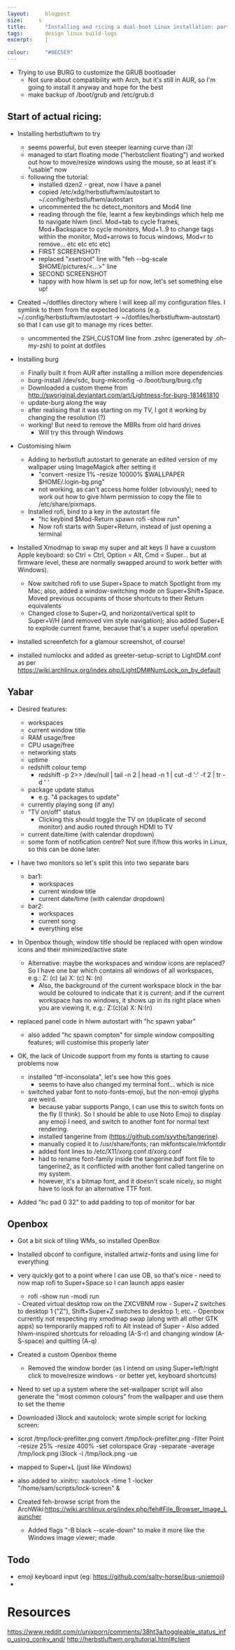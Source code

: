 ```yaml
---
layout: 	blogpost
size:     s
title:  	"Installing and ricing a dual-boot Linux installation: part 2"
tags:   	design linux build-logs
excerpt:	|

colour:		"#0EC5E9"
---
```



- Trying to use BURG to customize the GRUB bootloader
  - Not sure about compatibility with Arch, but it's still in AUR, so I'm going to install it anyway and hope for the best
  - make backup of /boot/grub and /etc/grub.d


Start of actual ricing:
-----------------------

- Installing herbstluftwm to try
  - seems powerful, but even steeper learning curve than i3!
  - managed to start floating mode ("herbstclient floating") and worked out how to move/resize windows using the mouse, so at least it's "usable" now
  - following the tutorial:
    - installed dzen2 - great, now I have a panel
    - copied /etc/xdg/herbstluftwm/autostart to ~/.config/herbstluftwm/autostart
    - uncommented the hc detect_monitors and Mod4 line
    - reading through the file, learnt a few keybindings which help me to navigate hlwm (incl. Mod+tab to cycle frames, Mod+Backspace to cycle monitors, Mod+1..9 to change tags within the monitor, Mod+arrows to focus windows, Mod+r to remove... etc etc etc etc)
	- FIRST SCREENSHOT!
    - replaced "xsetroot" line with "feh --bg-scale $HOME/pictures/<...>" line
	- SECOND SCREENSHOT
    - happy with how hlwm is set up for now, let's set something else up!

- Created ~/dotfiles directory where I will keep all my configuration files. I symlink to them from the expected locations (e.g. ~/.config/herbstluftwm/autostart -> ~/dotfiles/herbstluftwm-autostart) so that I can use git to manage my rices better.
  - uncommented the ZSH_CUSTOM line from .zshrc (generated by .oh-my-zsh) to point at dotfiles



- Installing burg
  - Finally built it from AUR after installing a million more dependencies
  - burg-install /dev/sdc, burg-mkconfig -o /boot/burg/burg.cfg
  - Downloaded a custom theme from http://sworiginal.deviantart.com/art/Lightness-for-burg-181461810
  - update-burg along the way
  - after realising that it was starting on my TV, I got it working by changing the resolution (?)
  - working! But need to remove the MBRs from old hard drives
    - Will try this through Windows


- Customising hlwm
  - Adding to herbstluft autostart to generate an edited version of my wallpaper using ImageMagick after setting it
    - "convert -resize 1% -resize 10000% $WALLPAPER $HOME/.login-bg.png"
    - not working, as can't access home folder (obviously); need to work out how to give hlwm permission to copy the file to /etc/share/pixmaps.
  - Installed rofi, bind to a key in the autostart file
    - "hc keybind $Mod-Return spawn rofi -show run"
    - Now rofi starts with Super+Return, instead of just opening a terminal

- Installed Xmodmap to swap my super and alt keys (I have a cuustom Apple keyboard: so Ctrl = Ctrl, Option = Alt, Cmd = Super... but at firmware level, these are normally swapped around to work better with Windows).
    - Now switched rofi to use Super+Space to match Spotlight from my Mac; also, added a window-switching mode on Super+Shift+Space. Moved previous occupants of those shortcuts to their Return equivalents
    - Changed close to Super+Q, and horizontal/vertical split to Super+V/H (and removed vim style navigation); also added Super+E to explode current frame, because that's a super useful operation

- installed screenfetch for a glamour screenshot, of course!
- installed numlockx and added as greeter-setup-script to LightDM.conf as per https://wiki.archlinux.org/index.php/LightDM#NumLock_on_by_default


Yabar
----
- Desired features:
  - workspaces
  - current window title
  - RAM usage/free
  - CPU usage/free
  - networking stats
  - uptime
  - redshift colour temp
    - redshift -p 2>> /dev/null | tail -n 2 | head -n 1 | cut -d ':' -f 2 | tr -d ' '
  - package update status
    - e.g. "4 packages to update"
  - currently playing song (if any)
  - "TV on/off" status
    - Clicking this should toggle the TV on (duplicate of second monitor) and audio routed through HDMI to TV
  - current date/time (with calendar dropdown)
  - some form of notification centre? Not sure if/how this works in Linux, so this can be done later.
- I have two monitors so let's split this into two separate bars
  - bar1:
    - workspaces
    - current window title
    - current date/time (with calendar dropdown)
  - bar2:
    - workspaces
    - current song
    - everything else
- In Openbox though, window title should be replaced with open window icons and their minimized/active state
  - Alternative: maybe the workspaces and window icons are replaced? So I have one bar which contains all windows of all workspaces, e.g.:
    Z: (c) (a) X: (c) N: (n)
    - Also, the background of the current workspace block in the bar would be coloured to indicate that it is current; and if the current workspace has no windows, it shows up in its right place when you are viewing it, e.g.:
    Z:(c)(a)  X:  N:(n)

- replaced panel code in hlwm autostart with "hc spawn yabar"
  - also added "hc spawn compton" for simple window compositing features; will customise this properly later
- OK, the lack of Unicode support from my fonts is starting to cause problems now
  - installed "ttf-inconsolata", let's see how this goes
    - seems to have also changed my terminal font... which is nice
  - switched yabar font to noto-fonts-emoji, but the non-emoji glyphs are weird.
    - because yabar supports Pango, I can use this to switch fonts on the fly (I think). So I should be able to use Noto Emoji to display any emoji I need, and switch to another font for normal text rendering.
    - installed tangerine from (https://github.com/syythe/tangerine).
    - manually copied it to /usr/share/fonts; ran mkfontscale/mkfontdir
    - added font lines to /etc/X11/xorg.conf.d/xorg.conf
    - had to rename font-family inside the tangerine.bdf font file to tangerine2, as it conflicted with another font called tangerine on my system.
    - however, it's a bitmap font, and it doesn't scale nicely, so might have to look for an alternative TTF font.
- Added "hc pad 0 32" to add padding to top of monitor for bar



Openbox
------

- Got a bit sick of tiling WMs, so installed OpenBox
- Installed obconf to configure, installed artwiz-fonts and using lime for everything
- very quickly got to a point where I can use OB, so that's nice - need to now map rofi to Super+Space so I can launch apps easier
  - <keybind key="A-space">
    <action name="Execute">
      <command>rofi -show run -modi run</command>
    </action>
  </keybind>
  - Created virtual desktop row on the ZXCVBNM row - Super+Z switches to desktop 1 ("Z"), Shift+Super+Z switches to desktop 1; etc.
  - Openbox currently not respecting my xmodmap swap (along with all other GTK apps) so temporarily mapped rofi to Alt instead of Super
  - Also added hlwm-inspired shortcuts for reloading (A-S-r) and changing window (A-S-space) and quitting (A-q)
- Created a custom Openbox theme
  - Removed the window border (as I intend on using Super+left/right click to move/resize windows - or better yet, keyboard shortcuts)
 - Need to set up a system where the set-wallpaper script will also generate the "most common colours" from the wallpaper and use them to set the theme
- Downloaded i3lock and xautolock; wrote simple script for locking screen:
 - scrot /tmp/lock-prefilter.png
   convert /tmp/lock-prefilter.png -filter Point -resize 25% -resize 400% -set colorspace Gray -separate -average /tmp/lock.png
   i3lock -i /tmp/lock.png -ue
 - mapped to Super+L (just like Windows)
 - also added to .xinitrc: xautolock -time 1 -locker "/home/sam/scripts/lock-screen" &


- Created feh-browse script from the ArchWiki:https://wiki.archlinux.org/index.php/feh#File_Browser_Image_Launcher
  - Added flags "-B black --scale-down" to make it more like the Windows image viewer; made

Todo
----
- emoji keyboard input (eg: https://github.com/salty-horse/ibus-uniemoji)
-


Resources
=========
https://www.reddit.com/r/unixporn/comments/38ht3a/toggleable_status_info_using_conky_and/
http://herbstluftwm.org/tutorial.html#client
